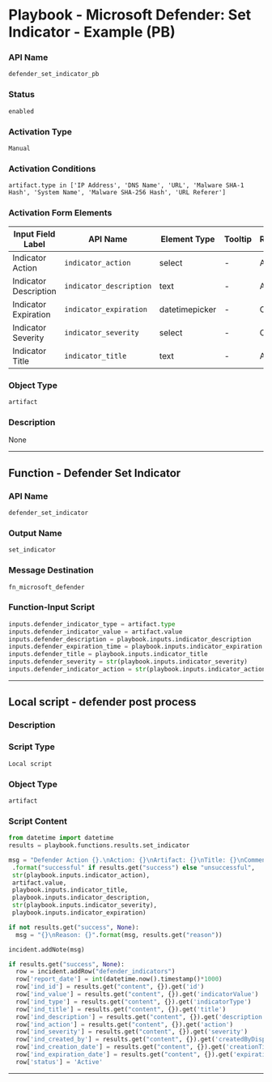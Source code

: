 <!--
    DO NOT MANUALLY EDIT THIS FILE
    THIS FILE IS AUTOMATICALLY GENERATED WITH resilient-sdk codegen
    Generated with resilient-sdk v51.0.6.0.1543
-->

# Playbook - Microsoft Defender: Set Indicator - Example (PB)

### API Name
`defender_set_indicator_pb`

### Status
`enabled`

### Activation Type
`Manual`

### Activation Conditions
`artifact.type in ['IP Address', 'DNS Name', 'URL', 'Malware SHA-1 Hash', 'System Name', 'Malware SHA-256 Hash', 'URL Referer']`

### Activation Form Elements
| Input Field Label | API Name | Element Type | Tooltip | Requirement |
| ----------------- | -------- | ------------ | ------- | ----------- |
| Indicator Action | `indicator_action` | select | - | Always |
| Indicator Description | `indicator_description` | text | - | Always |
| Indicator Expiration | `indicator_expiration` | datetimepicker | - | Optional |
| Indicator Severity | `indicator_severity` | select | - | Optional |
| Indicator Title | `indicator_title` | text | - | Always |

### Object Type
`artifact`

### Description
None


---
## Function - Defender Set Indicator

### API Name
`defender_set_indicator`

### Output Name
`set_indicator`

### Message Destination
`fn_microsoft_defender`

### Function-Input Script
```python
inputs.defender_indicator_type = artifact.type
inputs.defender_indicator_value = artifact.value
inputs.defender_description = playbook.inputs.indicator_description
inputs.defender_expiration_time = playbook.inputs.indicator_expiration
inputs.defender_title = playbook.inputs.indicator_title
inputs.defender_severity = str(playbook.inputs.indicator_severity)
inputs.defender_indicator_action = str(playbook.inputs.indicator_action)
```

---

## Local script - defender post process

### Description


### Script Type
`Local script`

### Object Type
`artifact`

### Script Content
```python
from datetime import datetime
results = playbook.functions.results.set_indicator

msg = "Defender Action {}.\nAction: {}\nArtifact: {}\nTitle: {}\nComment: {}\nSeverity: {}\nExpiration: {}"\
 .format("successful" if results.get("success") else "unsuccessful",
 str(playbook.inputs.indicator_action),
 artifact.value,
 playbook.inputs.indicator_title,
 playbook.inputs.indicator_description,
 str(playbook.inputs.indicator_severity),
 playbook.inputs.indicator_expiration)

if not results.get("success", None):
  msg = "{}\nReason: {}".format(msg, results.get("reason"))

incident.addNote(msg)

if results.get("success", None):
  row = incident.addRow("defender_indicators")
  row['report_date'] = int(datetime.now().timestamp()*1000)
  row['ind_id'] = results.get("content", {}).get('id')
  row['ind_value'] = results.get("content", {}).get('indicatorValue')
  row['ind_type'] = results.get("content", {}).get('indicatorType')
  row['ind_title'] = results.get("content", {}).get('title')
  row['ind_description'] = results.get("content", {}).get('description')
  row['ind_action'] = results.get("content", {}).get('action')
  row['ind_severity'] = results.get("content", {}).get('severity')
  row['ind_created_by'] = results.get("content", {}).get('createdByDisplayName')
  row['ind_creation_date'] = results.get("content", {}).get('creationTimeDateTimeUtc_ts')
  row['ind_expiration_date'] = results.get("content", {}).get('expirationTime_ts')
  row['status'] = 'Active'
```

---

